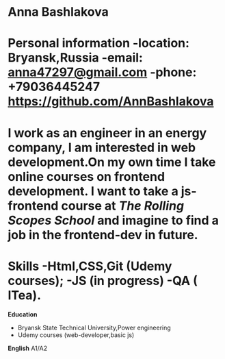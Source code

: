 **Anna Bashlakova**
==========================================
**Personal information**
-location: Bryansk,Russia
-email: anna47297@gmail.com
-phone: +79036445247
 https://github.com/AnnBashlakova 
==========================================
I work as an engineer in an energy company, I am interested in web development.On my own time I take online courses on frontend development. I want to take a js-frontend course at *The Rolling Scopes School* and imagine to  find a job in the frontend-dev in future.
==========================================
**Skills**
-Html,CSS,Git (Udemy courses);
-JS (in progress)
-QA  ( ITea).
==========================================
**Education**
* Bryansk State Technical University,Power engineering
* Udemy courses (web-developer,basic js)
 
**English**
A1/A2 